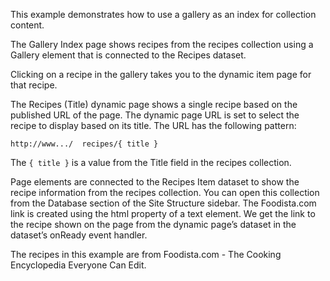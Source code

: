 This example demonstrates how to use a gallery as an index for collection content.

The Gallery Index page shows recipes from the recipes collection using a Gallery element that is connected to the Recipes dataset.

Clicking on a recipe in the gallery takes you to the dynamic item page for that recipe.

The Recipes (Title) dynamic page shows a single recipe based on the published URL of the page. The dynamic page URL is set to select the recipe to display based on its title. The URL has the following pattern:

``
http://www.../  recipes/{ title }
``

The ``{ title }`` is a value from the Title field in the recipes collection.

Page elements are connected to the Recipes Item dataset to show the recipe information from the recipes collection. You can open this collection from the Database section of the Site Structure sidebar. The Foodista.com link is created using the html property of a text element. We get the link to the recipe shown on the page from the dynamic page’s dataset in the dataset’s onReady event handler.

The recipes in this example are from Foodista.com - The Cooking Encyclopedia Everyone Can Edit.
